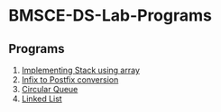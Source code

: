 # BMSCE-DS-Lab-Programs
## Programs
1. [Implementing Stack using array](1_stack_using_array.c)
2. [Infix to Postfix conversion](2_infix_to_postfix.c)
3. [Circular Queue]()
4. [Linked List](4_linkedlist.c)
